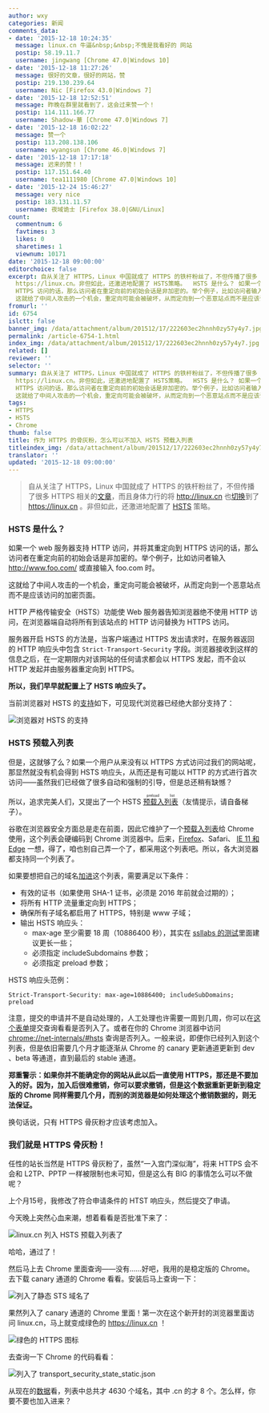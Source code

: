 ```yaml
---
author: wxy
categories: 新闻
comments_data:
- date: '2015-12-18 10:24:35'
  message: linux.cn 牛逼&nbsp;&nbsp;不愧是我看好的 网站
  postip: 58.19.11.7
  username: jingwang [Chrome 47.0|Windows 10]
- date: '2015-12-18 11:27:26'
  message: 很好的文章，很好的网站，赞
  postip: 219.130.239.64
  username: Nic [Firefox 43.0|Windows 7]
- date: '2015-12-18 12:52:51'
  message: 昨晚在群里就看到了，这会过来赞一个！
  postip: 114.111.166.77
  username: Shadow-華 [Chrome 47.0|Windows 7]
- date: '2015-12-18 16:02:22'
  message: 赞一个
  postip: 113.208.138.106
  username: wyangsun [Chrome 46.0|Windows 7]
- date: '2015-12-18 17:17:18'
  message: 迟来的赞！！
  postip: 117.151.64.40
  username: tea1111980 [Chrome 47.0|Windows 10]
- date: '2015-12-24 15:46:27'
  message: very nice
  postip: 183.131.11.57
  username: 夜域诡士 [Firefox 38.0|GNU/Linux]
count:
  commentnum: 6
  favtimes: 3
  likes: 0
  sharetimes: 1
  viewnum: 10171
date: '2015-12-18 09:00:00'
editorchoice: false
excerpt: 自从关注了 HTTPS，Linux 中国就成了 HTTPS 的铁杆粉丝了，不但传播了很多 HTTPS 相关的文章，而且身体力行的将 http://linux.cn也切换到了
  https://linux.cn。非但如此，还激进地配置了 HSTS策略。  HSTS 是什么？ 如果一个 web 服务器支持 HTTP 访问，并将其重定向到
  HTTPS 访问的话，那么访问者在重定向前的初始会话是非加密的。举个例子，比如访问者输入 http://www.foo.com/ 或直接输入 foo.com 时。
  这就给了中间人攻击的一个机会，重定向可能会被破坏，从而定向到一个恶意站点而不是应该访问的加密页面。 HTTP 严格传输安全（HSTS
fromurl: ''
id: 6754
islctt: false
banner_img: /data/attachment/album/201512/17/222603ec2hnnh0zy57y4y7.jpg
permalink: /article-6754-1.html
index_img: /data/attachment/album/201512/17/222603ec2hnnh0zy57y4y7.jpg
related: []
reviewer: ''
selector: ''
summary: 自从关注了 HTTPS，Linux 中国就成了 HTTPS 的铁杆粉丝了，不但传播了很多 HTTPS 相关的文章，而且身体力行的将 http://linux.cn也切换到了
  https://linux.cn。非但如此，还激进地配置了 HSTS策略。  HSTS 是什么？ 如果一个 web 服务器支持 HTTP 访问，并将其重定向到
  HTTPS 访问的话，那么访问者在重定向前的初始会话是非加密的。举个例子，比如访问者输入 http://www.foo.com/ 或直接输入 foo.com 时。
  这就给了中间人攻击的一个机会，重定向可能会被破坏，从而定向到一个恶意站点而不是应该访问的加密页面。 HTTP 严格传输安全（HSTS
tags:
- HTTPS
- HSTS
- Chrome
thumb: false
title: 作为 HTTPS 的骨灰粉，怎么可以不加入 HSTS 预载入列表
titleindex_img: /data/attachment/album/201512/17/222603ec2hnnh0zy57y4y7.jpg
translator: ''
updated: '2015-12-18 09:00:00'
---
```



> 
> 自从关注了 HTTPS，Linux 中国就成了 HTTPS 的铁杆粉丝了，不但传播了很多 HTTPS 相关的[文章](/article-5374-1.html)，而且身体力行的将 <http://linux.cn> 也[切换](/article-5361-1.html)到了 <https://linux.cn> 。非但如此，还激进地配置了 [HSTS](/article-5266-1.html) 策略。
> 
> 
> 


### HSTS 是什么？


如果一个 web 服务器支持 HTTP 访问，并将其重定向到 HTTPS 访问的话，那么访问者在重定向前的初始会话是非加密的。举个例子，比如访问者输入 http://www.foo.com/ 或直接输入 foo.com 时。


这就给了中间人攻击的一个机会，重定向可能会被破坏，从而定向到一个恶意站点而不是应该访问的加密页面。


HTTP 严格传输安全（HSTS）功能使 Web 服务器告知浏览器绝不使用 HTTP 访问，在浏览器端自动将所有到该站点的 HTTP 访问替换为 HTTPS 访问。


服务器开启 HSTS 的方法是，当客户端通过 HTTPS 发出请求时，在服务器返回的 HTTP 响应头中包含 `Strict-Transport-Security` 字段。浏览器接收到这样的信息之后，在一定期限内对该网站的任何请求都会以 HTTPS 发起，而不会以 HTTP 发起并由服务器重定向到 HTTPS。


**所以，我们早早就配置上了 HSTS 响应头了。**


当前浏览器对 HSTS 的[支持](http://caniuse.com/#feat=stricttransportsecurity)如下，可见现代浏览器已经绝大部分支持了：


![浏览器对 HSTS 的支持](/data/attachment/album/201512/17/222603ec2hnnh0zy57y4y7.jpg)


### HSTS 预载入列表


但是，这就够了么？如果一个用户从来没有以 HTTPS 方式访问过我们的网站呢，那显然就没有机会得到 HSTS 响应头，从而还是有可能以 HTTP 的方式进行首次访问——虽然我们已经做了很多自动和强制的引导，但是总还稍有缺憾？


所以，追求完美人们，又提出了一个 HSTS <ruby> <a href="https://hstspreload.appspot.com/">  预载入列表 </a> <rp>  （ </rp> <rt>  preload list </rt> <rp>  ） </rp></ruby>（友情提示，请自备梯子）。


谷歌在浏览器安全方面总是走在前面，因此它维护了一个[预载入列表](https://hstspreload.appspot.com/)给 Chrome 使用，这个列表会硬编码到 Chrome 浏览器中。后来，[Firefox](https://blog.mozilla.org/security/2012/11/01/preloading-hsts/)、Safari、 [IE 11 和 Edge](https://blogs.windows.com/msedgedev/2015/06/09/http-strict-transport-security-comes-to-internet-explorer-11-on-windows-8-1-and-windows-7/) 一想，得了，咱也别自己弄一个了，都采用这个列表吧。所以，各大浏览器都支持同一个列表了。


如果要想把自己的域名[加进](https://hstspreload.appspot.com/)这个列表，需要满足以下条件：


* 有效的证书（如果使用 SHA-1 证书，必须是 2016 年前就会过期的）；
* 将所有 HTTP 流量重定向到 HTTPS；
* 确保所有子域名都启用了 HTTPS，特别是 www 子域；
* 输出 HSTS 响应头：
	+ max-age 至少需要 18 周（10886400 秒），其实在 [ssllabs 的测试](ssllabs.com/ssltest)里面建议更长一些；
	+ 必须指定 includeSubdomains 参数；
	+ 必须指定 preload 参数；


HSTS 响应头范例：



```
Strict-Transport-Security: max-age=10886400; includeSubDomains; preload
```

注意，提交的申请并不是自动处理的，人工处理也许需要一周到几周，你可以在[这个表单](https://hstspreload.appspot.com/)提交查询看看是否列入了。或者在你的 Chrome 浏览器中访问 <chrome://net-internals/#hsts> 查询是否列入。一般来说，即便你已经列入到这个列表，但是依旧需要几个月才能逐渐从 Chrome 的 canary 更新通道更新到 dev 、beta 等通道，直到最后的 stable 通道。


**郑重警示：如果你并不能确定你的网站从此以后一直使用 HTTPS，那还是不要加入的好。因为，加入后很难撤销，你可以要求撤销，但是这个数据重新更新到稳定版的 Chrome 同样需要几个月，而别的浏览器是如何处理这个撤销数据的，则无法保证。**


换句话说，只有 HTTPS 骨灰粉才应该考虑加入。


### 我们就是 HTTPS 骨灰粉！


任性的站长当然是 HTTPS 骨灰粉了，虽然“一入宫门深似海”，将来 HTTPS 会不会和 L2TP、PPTP 一样被限制也未可知，但是这么有 BIG 的事情怎么可以不做呢？


上个月15号，我修改了符合申请条件的 HTST 响应头，然后提交了申请。


今天晚上突然心血来潮，想着看看是否批准下来了：


![linux.cn 列入 HSTS 预载入列表了](/data/attachment/album/201512/17/224505oumhtp2te7jmjphe.jpg)


哈哈，通过了！


然后马上去 Chrome 里面查询——没有……好吧，我用的是稳定版的 Chrome。去下载 canary 通道的 Chrome 看看。安装后马上查询一下：


![列入了静态 STS 域名了](/data/attachment/album/201512/17/224802mnhyn9cxedcw8w2l.jpg)


果然列入了 canary 通道的 Chrome 里面！第一次在这个新开封的浏览器里面访问 linux.cn，马上就变成绿色的 <https://linux.cn> ！


![绿色的 HTTPS 图标](/data/attachment/album/201512/17/224809bz872g1qy9qdbg8s.jpg)


去查询一下 Chrome 的代码看看：


![列入了 transport_security_state_static.json](/data/attachment/album/201512/17/231629ijnbhbpgpe82de22.jpg)


从现在的[数据](https://code.google.com/p/chromium/codesearch#chromium/src/net/http/transport_security_state_static.json)看，列表中总共才 4630 个域名，其中 .cn 的才 8 个。怎么样，你要不要也加入进来？